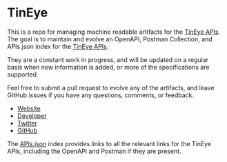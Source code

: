 # TinEyeThis is a repo for managing machine readable artifacts for the [TinEye APIs](http://www.tineye.com/). The goal is to maintain and evolve an OpenAPI, Postman Collection, and APIs.json index for the [TinEye APIs](http://www.tineye.com/).They are a constant work in progress, and will be updated on a regular basis when new information is added, or more of the specifications are supported.Feel free to submit a pull request to evolve any of the artifacts, and leave GitHub issues if you have any questions, comments, or feedback.- [Website](http://www.tineye.com/)- [Developer](http://www.tineye.com/)- [Twitter](https://twitter.com/tineye)- [GitHub](https://github.com/TinEye)The [APIs.json](https://github.com/api-evangelist/tineye/blob/master/apis.json) index provides links to all the relevant links for the TinEye APIs, including the OpenAPI and Postman if they are present.